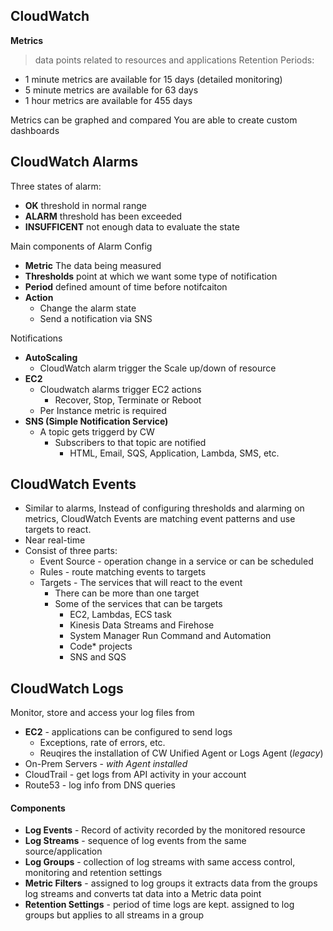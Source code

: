 ## CloudWatch

**Metrics**
> data points related to resources and applications
Retention Periods:
  * 1 minute metrics are available for 15 days (detailed monitoring)
  * 5 minute metrics are available for 63 days
  * 1 hour metrics are available for 455 days

Metrics can be graphed and compared
You are able to create custom dashboards

## CloudWatch Alarms

Three states of alarm:
  * __OK__ threshold in normal range
  * __ALARM__ threshold has been exceeded
  * __INSUFFICENT__ not enough data to evaluate the state

Main components of Alarm Config
  * __Metric__ The data being measured
  * __Thresholds__ point at which we want some type of notification
  * __Period__ defined amount of time before notifcaiton
  * __Action__ 
    * Change the alarm state
    * Send a notification via SNS

Notifications
  * __AutoScaling__
    * CloudWatch alarm trigger the Scale up/down of resource
  * __EC2__
    * Cloudwatch alarms trigger EC2 actions
      - Recover, Stop, Terminate or Reboot
    * Per Instance metric is required
  * __SNS (Simple Notification Service)__
    * A topic gets triggerd by CW
      - Subscribers to that topic are notified
        - HTML, Email, SQS, Application, Lambda, SMS, etc.

## CloudWatch Events

- Similar to alarms, Instead of configuring thresholds and alarming on metrics, CloudWatch Events are matching event patterns and use targets to react.
- Near real-time
- Consist of three parts:
  * Event Source - operation change in a service or can be scheduled
  * Rules - route matching events to targets
  * Targets - The services that will react to the event
    - There can be more than one target
    - Some of the services that can be targets
      * EC2, Lambdas, ECS task
      * Kinesis Data Streams and Firehose
      * System Manager Run Command and Automation
      * Code* projects
      * SNS and SQS

## CloudWatch Logs

Monitor, store and access your log files from
  * __EC2__ - applications can be configured to send logs
    - Exceptions, rate of errors, etc.
    - Reuqires the installation of CW Unified Agent or Logs Agent (*legacy*)
  * On-Prem Servers - *with Agent installed*
  * CloudTrail - get logs from API activity in your account
  * Route53 - log info from DNS queries

#### Components
  * __Log Events__ - Record of activity recorded by the monitored resource
  * __Log Streams__ - sequence of log events from the same source/application
  * __Log Groups__ - collection of log streams with same access control, monitoring and retention settings
  * __Metric Filters__ - assigned to log groups it extracts data from the groups log streams and converts tat data into a Metric data point
  * __Retention Settings__ - period of time logs are kept. assigned to log groups but applies to all streams in a group

